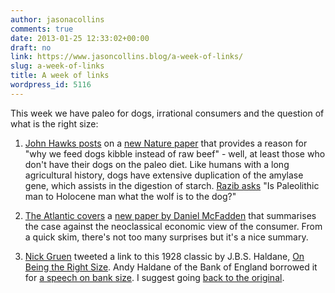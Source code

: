 ```yaml
---
author: jasonacollins
comments: true
date: 2013-01-25 12:33:02+00:00
draft: no
link: https://www.jasoncollins.blog/a-week-of-links/
slug: a-week-of-links
title: A week of links
wordpress_id: 5116
---
```


This week we have paleo for dogs, irrational consumers and the question of what is the right size:



	
  1. [John Hawks posts](http://johnhawks.net/weblog/reviews/genomics/dogs/dog-selection-starch-axelsson-2013.html) on a [new Nature paper](https://doi.org/10.1038/nature11837) that provides a reason for "why we feed dogs kibble instead of raw beef" - well, at least those who don't have their dogs on the paleo diet. Like humans with a long agricultural history, dogs have extensive duplication of the amylase gene, which assists in the digestion of starch. [Razib asks](http://blogs.discovermagazine.com/gnxp/2013/01/as-man-is-the-dog-is) "Is Paleolithic man to Holocene man what the wolf is to the dog?"

	
  2. [The Atlantic covers](http://www.theatlantic.com/business/archive/2013/01/the-irrational-consumer-why-economics-is-dead-wrong-about-how-we-make-choices/267255/) a [new paper by Daniel McFadden](http://www.nber.org/papers/w18687) that summarises the case against the neoclassical economic view of the consumer. From a quick skim, there's not too many surprises but it's a nice summary.

	
  3. [Nick Gruen](http://twitter.com/NGruen1) tweeted a link to this 1928 classic by J.B.S. Haldane, [On Being the Right Size](http://irl.cs.ucla.edu/papers/right-size.html). Andy Haldane of the Bank of England borrowed it for [a speech on bank size](http://www.bankofengland.co.uk/publications/Documents/speeches/2012/speech615.pdf). I suggest going [back to the original](http://irl.cs.ucla.edu/papers/right-size.html).


